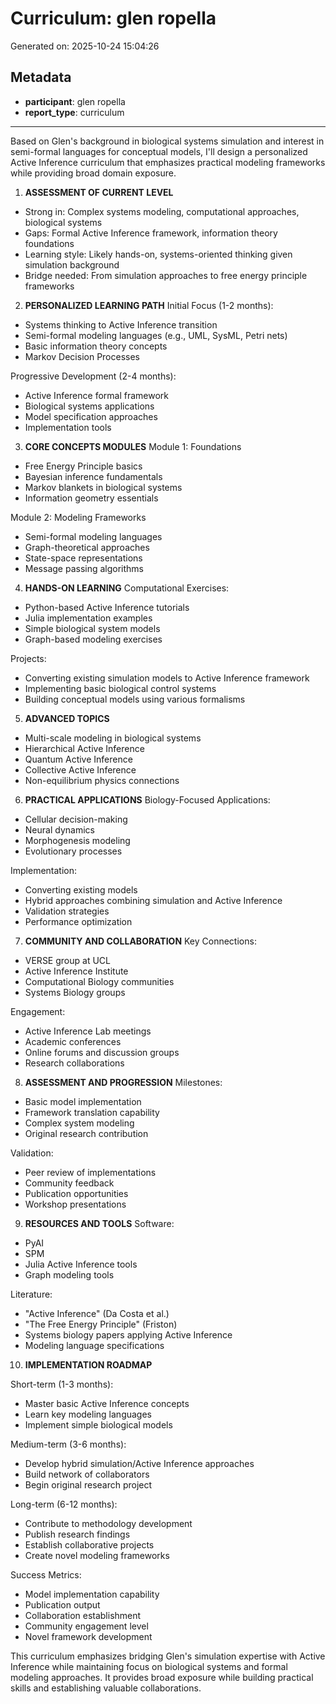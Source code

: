 # Curriculum: glen ropella

Generated on: 2025-10-24 15:04:26

## Metadata

- **participant**: glen ropella
- **report_type**: curriculum

---

Based on Glen's background in biological systems simulation and interest in semi-formal languages for conceptual models, I'll design a personalized Active Inference curriculum that emphasizes practical modeling frameworks while providing broad domain exposure.

1. **ASSESSMENT OF CURRENT LEVEL**
- Strong in: Complex systems modeling, computational approaches, biological systems
- Gaps: Formal Active Inference framework, information theory foundations
- Learning style: Likely hands-on, systems-oriented thinking given simulation background
- Bridge needed: From simulation approaches to free energy principle frameworks

2. **PERSONALIZED LEARNING PATH**
Initial Focus (1-2 months):
- Systems thinking to Active Inference transition
- Semi-formal modeling languages (e.g., UML, SysML, Petri nets)
- Basic information theory concepts
- Markov Decision Processes

Progressive Development (2-4 months):
- Active Inference formal framework
- Biological systems applications
- Model specification approaches
- Implementation tools

3. **CORE CONCEPTS MODULES**
Module 1: Foundations
- Free Energy Principle basics
- Bayesian inference fundamentals
- Markov blankets in biological systems
- Information geometry essentials

Module 2: Modeling Frameworks
- Semi-formal modeling languages
- Graph-theoretical approaches
- State-space representations
- Message passing algorithms

4. **HANDS-ON LEARNING**
Computational Exercises:
- Python-based Active Inference tutorials
- Julia implementation examples
- Simple biological system models
- Graph-based modeling exercises

Projects:
- Converting existing simulation models to Active Inference framework
- Implementing basic biological control systems
- Building conceptual models using various formalisms

5. **ADVANCED TOPICS**
- Multi-scale modeling in biological systems
- Hierarchical Active Inference
- Quantum Active Inference
- Collective Active Inference
- Non-equilibrium physics connections

6. **PRACTICAL APPLICATIONS**
Biology-Focused Applications:
- Cellular decision-making
- Neural dynamics
- Morphogenesis modeling
- Evolutionary processes

Implementation:
- Converting existing models
- Hybrid approaches combining simulation and Active Inference
- Validation strategies
- Performance optimization

7. **COMMUNITY AND COLLABORATION**
Key Connections:
- VERSE group at UCL
- Active Inference Institute
- Computational Biology communities
- Systems Biology groups

Engagement:
- Active Inference Lab meetings
- Academic conferences
- Online forums and discussion groups
- Research collaborations

8. **ASSESSMENT AND PROGRESSION**
Milestones:
- Basic model implementation
- Framework translation capability
- Complex system modeling
- Original research contribution

Validation:
- Peer review of implementations
- Community feedback
- Publication opportunities
- Workshop presentations

9. **RESOURCES AND TOOLS**
Software:
- PyAI
- SPM
- Julia Active Inference tools
- Graph modeling tools

Literature:
- "Active Inference" (Da Costa et al.)
- "The Free Energy Principle" (Friston)
- Systems biology papers applying Active Inference
- Modeling language specifications

10. **IMPLEMENTATION ROADMAP**

Short-term (1-3 months):
- Master basic Active Inference concepts
- Learn key modeling languages
- Implement simple biological models

Medium-term (3-6 months):
- Develop hybrid simulation/Active Inference approaches
- Build network of collaborators
- Begin original research project

Long-term (6-12 months):
- Contribute to methodology development
- Publish research findings
- Establish collaborative projects
- Create novel modeling frameworks

Success Metrics:
- Model implementation capability
- Publication output
- Collaboration establishment
- Community engagement level
- Novel framework development

This curriculum emphasizes bridging Glen's simulation expertise with Active Inference while maintaining focus on biological systems and formal modeling approaches. It provides broad exposure while building practical skills and establishing valuable collaborations.